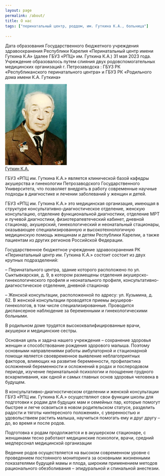 ```yaml
---
layout: page
permalink: /about/
title: О нас
tags: ["перинатальный центр, роддом, им. Гуткина К.А., больница"]

---
```

Дата образования Государственного бюджетного учреждения здравоохранения Республики Карелия «Перинатальный центр имени Гуткина К.А» (далее ГБУЗ «РПЦ» им. Гуткина К.А.) 31 мая 2023 года. Учреждение образовалось путем слияния двух родовспомогательных медицинских организаций г. Петрозаводска : ГБУЗ РК «Республиканского перинатального центра» и ГБУЗ РК «Родильного дома имени К.А. Гуткина»

<a target="_blank" href="https://ru.wikipedia.org/wiki/Гуткин,_Константин_Андреевич">![image](/images/гуткин_к_а.jpg)<br>Гуткин К.А.</a>

ГБУЗ «РПЦ им. Гуткина К.А.» является клинической базой кафедры акушерства и гинекологии Петрозаводского Государственного Университета, что позволяет внедрять в работу современные научные подходы в диагностике и лечении заболеваний у женщин и детей.

ГБУЗ «РПЦ им. Гуткина К.А.» это медицинская организация, имеющая в структуре консультативно-диагностическое отделение, женскую консультацию, отделение функциональной диагностики, отделение МРТ и лучевой диагностики, физиотерапевтеческий кабинет, дневной стационар, акушерский, гинекологический и неонатальный стационары, оказывающее специализированную и высокотехнологичную медицинскую помощь женщинам и детям Республики Карелии, а также пациентам из других регионов Российской Федерации.

Государственное бюджетное учреждение здравоохранения РК «Перинатальный центр им. Гуткина К.А.» состоит состоит из двух крупных подразделений:

– Перинатального центра, здание которого расположено по ул. Сыктывкарская, д. 9, в котором размещены отделения акушерско-гинекологического профиля и неонатального профиля, консультативно-диагностическое отделение, дневной стационар

– Женской консультации, расположенной по адресу: ул. Кузьмина, д. 62. В женской консультации проводятся приемы акушеров-гинекологов, в том числе специализированные. Проводится диспансерное наблюдение за беременными и гинекологическими больными.

В родильном доме трудятся высококвалифицированные врачи, акушерки и медицинские сестры.

Основная цель и задача нашего учреждения – сохранение здоровья женщин и способствование рождения здорового малыша. Поэтому основными направлениями работы амбулаторной и стационарной помощи является своевременное выявление неблагоприятных факторов, влияющих на развитие беременности, профилактика осложнений беременности и осложнений в родах и послеродовом периоде, изучение перинатальной психологии и поощрение грудного вскармливания, как одной и самых главных основ здоровья человека в будущем. 

В консультативно-диагностическом отделении и женской консультации ГБУЗ «РПЦ им. Гуткина К.А.» осуществляют свои функции школы для подготовки к родам для будущих мам и семейных пар, которые помогут быстрее и легче освоиться в новом родительском статусе, разделить радости и тяготы «интересного положения», с уверенностью и удовольствием растить малыша, научиться помогать ему и друг другу – до, во время и после родов.

Подготовка к родам продолжается и в акушерском стационаре, с женщинами тесно работают медицинские психологи, врачи, средний медперсонал медицинской организации 

Ведение родов осуществляется на высоком современном уровне с проведением постоянного мониторинга за основными жизненными показателями будущей мамы и плода, широким применением методов рационального обезболивания – эпидуральной и спинальной анестезии.